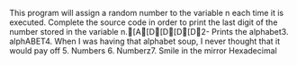 This program will assign a random number to the variable n each time it is executed. Complete the source code in order to print the last digit of the number stored in the variable n.[A[D[D[D[D2- Prints the alphabet3. alphABET4. When I was having that alphabet soup, I never thought that it would pay off
5. Numbers
6. Numberz7. Smile in the mirror
Hexadecimal